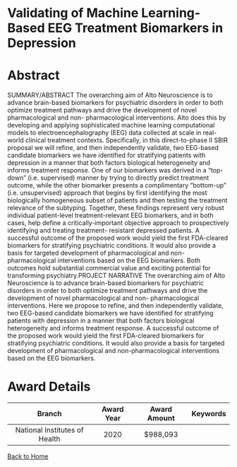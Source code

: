 
Validating of Machine Learning-Based EEG Treatment Biomarkers in Depression
===========================================================================

# Abstract


SUMMARY/ABSTRACT
The overarching aim of Alto Neuroscience is to advance brain-based biomarkers for psychiatric disorders in
order to both optimize treatment pathways and drive the development of novel pharmacological and non-
pharmacological interventions. Alto does this by developing and applying sophisticated machine learning
computational models to electroencephalography (EEG) data collected at scale in real-world clinical treatment
contexts. Specifically, in this direct-to-phase II SBIR proposal we will refine, and then independently validate,
two EEG-based candidate biomarkers we have identified for stratifying patients with depression in a manner that
both factors biological heterogeneity and informs treatment response. One of our biomarkers was derived in a
“top-down” (i.e. supervised) manner by trying to directly predict treatment outcome, while the other biomarker
presents a complimentary “bottom-up” (i.e. unsupervised) approach that begins by first identifying the most
biologically homogeneous subset of patients and then testing the treatment relevance of the subtyping. Together,
these findings represent very robust individual patient-level treatment-relevant EEG biomarkers, and in both
cases, help define a critically-important objective approach to prospectively identifying and treating treatment-
resistant depressed patients. A successful outcome of the proposed work would yield the first FDA-cleared
biomarkers for stratifying psychiatric conditions. It would also provide a basis for targeted development of
pharmacological and non-pharmacological interventions based on the EEG biomarkers. Both outcomes hold
substantial commercial value and exciting potential for transforming psychiatry.PROJECT NARRATIVE
The overarching aim of Alto Neuroscience is to advance brain-based biomarkers for psychiatric disorders in
order to both optimize treatment pathways and drive the development of novel pharmacological and non-
pharmacological interventions. Here we propose to refine, and then independently validate, two EEG-based
candidate biomarkers we have identified for stratifying patients with depression in a manner that both factors
biological heterogeneity and informs treatment response. A successful outcome of the proposed work would
yield the first FDA-cleared biomarkers for stratifying psychiatric conditions. It would also provide a basis for
targeted development of pharmacological and non-pharmacological interventions based on the EEG biomarkers.  

# Award Details

|Branch|Award Year|Award Amount|Keywords|
| :---: | :---: | :---: | :---: |
|National Institutes of Health|2020|$988,093||
  
  


[Back to Home](https://github.com/chrischow/dod_sbir_awards/JH/#2568)